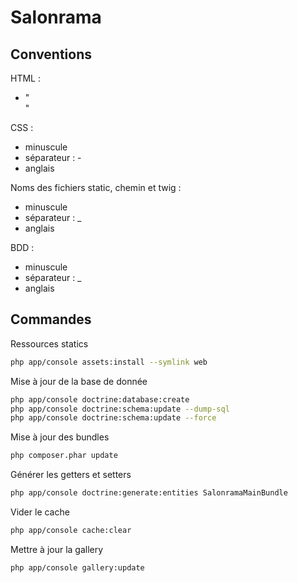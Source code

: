Salonrama
=========

Conventions
--------------------------------------

HTML : 
- "<br>"

CSS : 
- minuscule
- séparateur : -
- anglais

Noms des fichiers static, chemin et twig :
- minuscule
- séparateur : _
- anglais

BDD :
- minuscule
- séparateur : _
- anglais

Commandes
--------------------------------------

Ressources statics

```bash
php app/console assets:install --symlink web
```

Mise à jour de la base de donnée

```bash
php app/console doctrine:database:create
php app/console doctrine:schema:update --dump-sql
php app/console doctrine:schema:update --force
```

Mise à jour des bundles

```bash
php composer.phar update
```

Générer les getters et setters

```bash
php app/console doctrine:generate:entities SalonramaMainBundle
```

Vider le cache

```bash
php app/console cache:clear
```

Mettre à jour la gallery

```bash
php app/console gallery:update
```